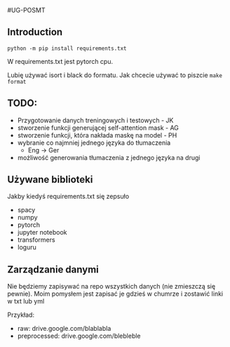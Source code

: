 #UG-POSMT

## Introduction

`python -m pip install requirements.txt`

W requirements.txt jest pytorch cpu.

Lubię używać isort i black do formatu.
Jak chcecie używać to piszcie `make format`

## TODO:
* Przygotowanie danych treningowych i testowych - JK
* stworzenie funkcji generującej self-attention mask - AG
* stworzenie funkcji, która nakłada maskę na model - PH
* wybranie co najmniej jednego języka do tłumaczenia
    * Eng -> Ger
* możliwość generowania tłumaczenia z jednego języka na drugi

## Używane biblioteki
Jakby kiedyś requirements.txt się zepsuło
* spacy
* numpy
* pytorch
* jupyter notebook
* transformers
* loguru

## Zarządzanie danymi
Nie będziemy zapisywać na repo wszystkich danych (nie zmieszczą się pewnie).
Moim pomysłem jest zapisać je gdzieś w chumrze i zostawić linki w txt lub yml

Przykład:
* raw: drive.google.com/blablabla
* preprocessed: drive.google.com/blebleble